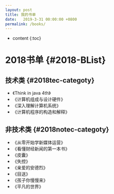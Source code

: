 ```yaml
---
layout: post
title: 我的书单
date:   2019-3-31 00:00:00 +0800
permalink: /books/
---
```


* content
{:toc}


2018书单							{#2018-BList}
====================================

技术类							{#2018tec-categoty}
------------------------------------

+ 《Think in java 4th》
+ 《计算机组成与设计硬件》
+ 《深入理解计算机系统》
+ 《计算机程序的构造和解释》


非技术类							{#2018notec-categoty}
------------------------------------
+ 《从零开始学新媒体运营》
+ 《看懂财经新闻的第一本书》
+ 《皮囊》
+ 《失控》
+ 《亲爱的安德烈》
+ 《目送》
+ 《孩子你慢慢来》
+ 《平凡的世界》